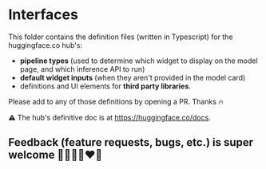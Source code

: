 # Interfaces

This folder contains the definition files (written in Typescript) for the huggingface.co hub's:
- **pipeline types** (used to determine which widget to display on the model page, and which inference API to run)
- **default widget inputs** (when they aren't provided in the model card)
- definitions and UI elements for **third party libraries**.

Please add to any of those definitions by opening a PR. Thanks 🔥


⚠️ The hub's definitive doc is at https://huggingface.co/docs.

## Feedback (feature requests, bugs, etc.) is super welcome 💙💚💛💜♥️🧡
